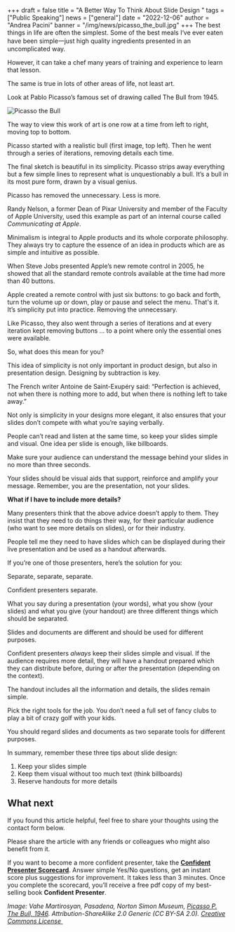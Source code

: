 +++
draft = false
title = "A Better Way To Think About Slide Design "
tags = ["Public Speaking"]
news = ["general"]
date = "2022-12-06"
author = "Andrea Pacini"
banner = "/img/news/picasso_the_bull.jpg"
+++
The best things in life are often the simplest. Some of the best meals I‘ve ever eaten have been simple一just high quality ingredients presented in an uncomplicated way.

However, it can take a chef many years of training and experience to learn that lesson. 

The same is true in lots of other areas of life, not least art.

Look at Pablo Picasso’s famous set of drawing called The Bull from 1945.

![Picasso the Bull](/img/news/picasso_the_bull.jpg)

The way to view this work of art is one row at a time from left to right, moving top to bottom.

Picasso started with a realistic bull (first image, top left). Then he went through a series of iterations, removing details each time. 

The final sketch is beautiful in its simplicity. Picasso strips away everything but a few simple lines to represent what is unquestionably a bull. It’s a bull in its most pure form, drawn by a visual genius.

Picasso has removed the unnecessary. Less is more. 

Randy Nelson, a former Dean of Pixar University and member of the Faculty of Apple University, used this example as part of an internal course called *Communicating at Apple*.

Minimalism is integral to Apple products and its whole corporate philosophy. They always try to capture the essence of an idea in products which are as simple and intuitive as possible. 

When Steve Jobs presented Apple’s new remote control in 2005, he showed that all the standard remote controls available at the time had more than 40 buttons.

Apple created a remote control with just six buttons: to go back and forth, turn the volume up or down, play or pause and select the menu. That's it. It’s simplicity put into practice. Removing the unnecessary. 

Like Picasso, they also went through a series of iterations and at every iteration kept removing buttons … to a point where only the essential ones were available. 

So, what does this mean for you? 

This idea of simplicity is not only important in product design, but also in presentation design. Designing by subtraction is key.

The French writer Antoine de Saint-Exupéry said: “Perfection is achieved, not when there is nothing more to add, but when there is nothing left to take away.”

Not only is simplicity in your designs more elegant, it also ensures that your slides don’t compete with what you’re saying verbally.

People can’t read and listen at the same time, so keep your slides simple and visual. One idea per slide is enough, like billboards. 

Make sure your audience can understand the message behind your slides in no more than three seconds. 

Your slides should be visual aids that support, reinforce and amplify your message. Remember, you are the presentation, not your slides. 

**What if I have to include more details?** 

Many presenters think that the above advice doesn’t apply to them. They insist that they need to do things their way, for their particular audience (who want to see more details on slides), or for their industry. 

People tell me they need to have slides which can be displayed during their live presentation and be used as a handout afterwards.

If you’re one of those presenters, here’s the solution for you: 

Separate, separate, separate. 

Confident presenters separate. 

What you say during a presentation (your words), what you show (your slides) and what you give (your handout) are three different things which should be separated. 

Slides and documents are different and should be used for different purposes. 

Confident presenters *always* keep their slides simple and visual. If the audience requires more detail, they will have a handout prepared which they can distribute before, during or after the presentation (depending on the context). 

The handout includes all the information and details, the slides remain simple. 

Pick the right tools for the job. You don’t need a full set of fancy clubs to play a bit of crazy golf with your kids. 

You should regard slides and documents as two separate tools for different purposes.

In summary, remember these three tips about slide design:

1. Keep your slides simple
2. Keep them visual without too much text (think billboards) 
3. Reserve handouts for more details

## What next  

If you found this article helpful, feel free to share your thoughts using the contact form below. 

Please share the article with any friends or colleagues who might also benefit from it. 

If you want to become a more confident presenter, take the **[Confident Presenter Scorecard](https://presentationscorecard.scoreapp.com/)**. Answer simple Yes/No questions, get an instant score plus suggestions for improvement. It takes less than 3 minutes. Once you complete the scorecard, you’ll receive a free pdf copy of my best-selling book **Confident Presenter**.

*Image: Vahe Martirosyan, Pasadena, Norton Simon Museum, [Picasso P. The Bull, 1946](https://flic.kr/p/PXpxQS). Attribution-ShareAlike 2.0 Generic (CC BY-SA 2.0). [Creative Commons License ](https://creativecommons.org/licenses/by-sa/2.0/legalcode)*